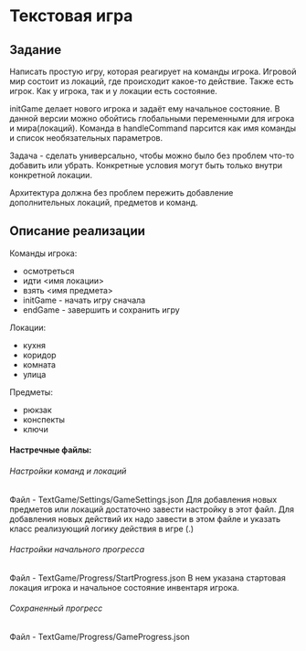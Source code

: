 # Текстовая игра

## Задание
Написать простую игру, которая реагирует на команды игрока. Игровой мир состоит из локаций, где происходит какое-то действие. Также есть игрок. Как у игрока, так и у локации есть состояние.

initGame делает нового игрока и задаёт ему начальное состояние. В данной версии можно обойтись глобальными переменными для игрока и мира(локаций). Команда в handleCommand парсится как имя команды и список необязательных параметров. 

Задача - сделать универсально, чтобы можно было без проблем что-то добавить или убрать. Конкретные условия могут быть только внутри конкретной локации. 

Архитектура должна без проблем пережить добавление дополнительных локаций, предметов и команд.

## Описание реализации
Команды игрока:
- осмотреться
- идти <имя локации>
- взять <имя предмета>
- initGame - начать игру сначала
- endGame - завершить и сохранить игру

Локации:
- кухня
- коридор
- комната
- улица

Предметы:
- рюкзак
- конспекты
- ключи

#### Настречные файлы:
###### Настройки команд и локаций 
Файл - TextGame/Settings/GameSettings.json
Для добавления новых предметов или локаций достаточно завести настройку в этот файл.
Для добавления новых действий их надо завести в этом файле и указать класс реализующий логику действия в игре (<classNamespace>.<ClassName>)

###### Настройки начального прогресса 
Файл - TextGame/Progress/StartProgress.json
В нем указана стартовая локация игрока и начальное состояние инвентаря игрока.
  
###### Сохраненный прогресс 
Файл - TextGame/Progress/GameProgress.json

